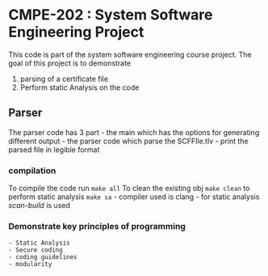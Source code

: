 # CMPE-202 : System Software Engineering Project
This code is part of the system software engineering course project. The goal of this project is to demonstrate
 1. parsing of a certificate file
 2. Perform static Analysis on the code

## Parser
The parser code has 3 part
    - the main which has the options for generating different output
    - the parser code which parse the SCFFIle.tlv
    - print the parsed file in legible format

### compilation
To compile the code run `make all`
To clean the existing obj `make clean`
to perform static analysis `make sa`
    - compiler used is clang 
    - for static analysis *scan-build* is used

### Demonstrate key principles of programming
    - Static Analysis
    - Secure coding
    - coding guidelines
    - modularity

